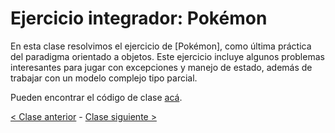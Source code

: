 # Ejercicio integrador: Pokémon

En esta clase resolvimos el ejercicio de [Pokémon], como última práctica del paradigma orientado a objetos. Este ejercicio incluye algunos problemas interesantes para jugar con excepciones y manejo de estado, además de trabajar con un modelo complejo tipo parcial.

Pueden encontrar el código de clase [acá](https://github.com/pdep-mit/ejemplos-de-clase-wollok/tree/master/src/clase09).

[< Clase anterior](https://github.com/pdep-mit/bitacora-de-clase/blob/master/clase-25.md) - [Clase siguiente >](https://github.com/pdep-mit/bitacora-de-clase/blob/master/clase-27.md)

